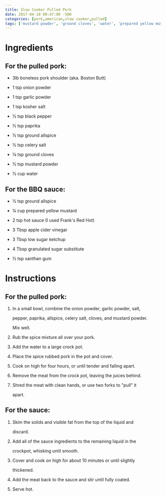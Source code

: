```yaml
---
title: Slow Cooker Pulled Pork
date: 2017-04-18 00:47:00 -500
categories: [pork,american,slow cooker,pulled]
tags: ['mustard powder', 'ground cloves', 'water', 'prepared yellow mustard', 'kosher salt', 'celery salt', 'black pepper', 'onion powder', 'apple cider vinegar', 'low sugar ketchup', 'garlic powder', 'granulated sugar substitute', 'ground allspice', 'xanthan gum', 'boneless pork shoulder', 'hot sauce', 'paprika']
---
```


# Ingredients

## For the pulled pork:

-   3lb boneless pork shoulder (aka. Boston Butt)

-   1 tsp onion powder

-   1 tsp garlic powder

-   1 tsp kosher salt

-   ½ tsp black pepper

-   ½ tsp paprika

-   ½ tsp ground allspice

-   ½ tsp celery salt

-   ⅛ tsp ground cloves

-   ½ tsp mustard powder

-   ½ cup water



## For the BBQ sauce:

-   ½ tsp ground allspice

-   ¼ cup prepared yellow mustard

-   2 tsp hot sauce (I used Frank\'s Red Hot)

-   3 Tbsp apple cider vinegar

-   3 Tbsp low sugar ketchup

-   4 Tbsp granulated sugar substitute

-   ½ tsp xanthan gum



# Instructions

## For the pulled pork:

1.  In a small bowl, combine the onion powder, garlic powder, salt,

    pepper, paprika, allspice, celery salt, cloves, and mustard powder.

    Mix well.

2.  Rub the spice mixture all over your pork.

3.  Add the water to a large crock pot.

4.  Place the spice rubbed pork in the pot and cover.

5.  Cook on high for four hours, or until tender and falling apart.

6.  Remove the meat from the crock pot, leaving the juices behind.

7.  Shred the meat with clean hands, or use two forks to \"pull\" it

    apart.



## For the sauce:

1.  Skim the solids and visible fat from the top of the liquid and

    discard.

2.  Add all of the sauce ingredients to the remaining liquid in the

    crockpot, whisking until smooth.

3.  Cover and cook on high for about 10 minutes or until slightly

    thickened.

4.  Add the meat back to the sauce and stir until fully coated.

5.  Serve hot.

